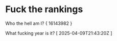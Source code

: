 # Fuck the rankings

Who the hell am I?
{ 16143982 }

What fucking year is it?
[ 2025-04-09T21:43:20Z ]
